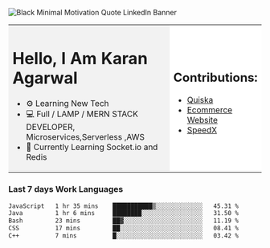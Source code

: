 <!-- ![20230107_223458 (1)-01](https://user-images.githubusercontent.com/85556603/212357966-4002f7aa-471b-4b3c-923d-f2b0d543cad5.jpeg) -->

![Black Minimal Motivation Quote LinkedIn Banner](https://github.com/KKA-0/KKA-0/assets/85556603/9f91eebb-d624-46aa-95a9-936d4ae8eaa6)



<table>
  <tr>
    <td style="width: 70%; background-color: #f2f2f2;">
      <h1>Hello, I Am Karan Agarwal</h1>
      <ul>
        <li>⚙ Learning New Tech</li>
        <li>💻 Full / LAMP / MERN STACK DEVELOPER, Microservices,Serverless ,AWS</li>
        <li>🙌 Currently Learning Socket.io and Redis</li>  
      </ul>
    </td>
    <td style="width: 30%; background-color: #ffffff;">
      <h2>Contributions:</h2>
      <ul>
        <li><a href="https://github.com/KKA-0/Quiska">Quiska</a></li>
         <li><a href="https://agarwal-handloom.web.app/">Ecommerce Website</a></li>
         <li><a href="https://github.com/Linkin143/SpeedX">SpeedX</a></li>
      </ul>
    </td>
  </tr>
</table>



<h3>Last 7 days Work Languages </h3> 
     
<!--START_SECTION:waka-->

```txt
JavaScript   1 hr 35 mins    ███████████▒░░░░░░░░░░░░░   45.31 %
Java         1 hr 6 mins     ████████░░░░░░░░░░░░░░░░░   31.50 %
Bash         23 mins         ██▓░░░░░░░░░░░░░░░░░░░░░░   11.19 %
CSS          17 mins         ██░░░░░░░░░░░░░░░░░░░░░░░   08.41 %
C++          7 mins          █░░░░░░░░░░░░░░░░░░░░░░░░   03.42 %
```

<!--END_SECTION:waka-->
